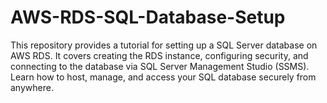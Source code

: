 # AWS-RDS-SQL-Database-Setup
This repository provides a tutorial for setting up a SQL Server database on AWS RDS. It covers creating the RDS instance, configuring security, and connecting to the database via SQL Server Management Studio (SSMS). Learn how to host, manage, and access your SQL database securely from anywhere.
